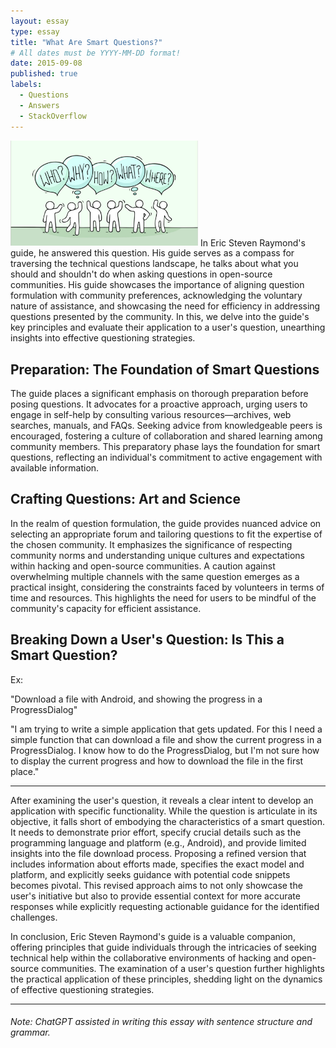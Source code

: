 ```yaml
---
layout: essay
type: essay
title: "What Are Smart Questions?"
# All dates must be YYYY-MM-DD format!
date: 2015-09-08
published: true
labels:
  - Questions
  - Answers
  - StackOverflow
---
```

<img width="300px" class="rounded float-start pe-4" src="../img/sq3.jpg">
In Eric Steven Raymond's guide, he answered this question. His guide serves as a compass for traversing the technical questions landscape, he talks about what you should and shouldn't do when asking questions in open-source communities. His guide showcases the importance of aligning question formulation with community preferences, acknowledging the voluntary nature of assistance, and showcasing the need for efficiency in addressing questions presented by the community. In this, we delve into the guide's key principles and evaluate their application to a user's question, unearthing insights into effective questioning strategies.

## Preparation: The Foundation of Smart Questions
The guide places a significant emphasis on thorough preparation before posing questions. It advocates for a proactive approach, urging users to engage in self-help by consulting various resources—archives, web searches, manuals, and FAQs. Seeking advice from knowledgeable peers is encouraged, fostering a culture of collaboration and shared learning among community members. This preparatory phase lays the foundation for smart questions, reflecting an individual's commitment to active engagement with available information.

## Crafting Questions: Art and Science
In the realm of question formulation, the guide provides nuanced advice on selecting an appropriate forum and tailoring questions to fit the expertise of the chosen community. It emphasizes the significance of respecting community norms and understanding unique cultures and expectations within hacking and open-source communities. A caution against overwhelming multiple channels with the same question emerges as a practical insight, considering the constraints faced by volunteers in terms of time and resources. This highlights the need for users to be mindful of the community's capacity for efficient assistance.


## Breaking Down a User's Question: Is This a Smart Question?

Ex: 

"Download a file with Android, and showing the progress in a ProgressDialog"

"I am trying to write a simple application that gets updated. For this I need a simple function that can download a file and show the current progress in a ProgressDialog. I know how to do the ProgressDialog, but I'm not sure how to display the current progress and how to download the file in the first place."

<hr>

After examining the user's question, it reveals a clear intent to develop an application with specific functionality. While the question is articulate in its objective, it falls short of embodying the characteristics of a smart question. It needs to demonstrate prior effort, specify crucial details such as the programming language and platform (e.g., Android), and provide limited insights into the file download process. Proposing a refined version that includes information about efforts made, specifies the exact model and platform, and explicitly seeks guidance with potential code snippets becomes pivotal. This revised approach aims to not only showcase the user's initiative but also to provide essential context for more accurate responses while explicitly requesting actionable guidance for the identified challenges.

In conclusion, Eric Steven Raymond's guide is a valuable companion, offering principles that guide individuals through the intricacies of seeking technical help within the collaborative environments of hacking and open-source communities. The examination of a user's question further highlights the practical application of these principles, shedding light on the dynamics of effective questioning strategies.

<hr>

###### Note: ChatGPT assisted in writing this essay with sentence structure and grammar.

